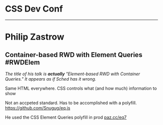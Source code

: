 # CSS Dev Conf
----------------
# Philip Zastrow
## Container-based RWD with Element Queries #RWDElem

*The title of his talk is **actually** "Element-based RWD with Container Queries." It appears as if Sched has it wrong.*

Same HTML everywhere. CSS controls what (and how much) information to show

Not an accpeted standard. Has to be accomplished with a polyfill.
https://github.com/Snugug/eq.js

He used the CSS Element Queries polyfill in prod [paz.cc/eq7](http://paz.cc/eq7)
